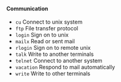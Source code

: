 
#### Communication

- `cu` Connect to unix system
- `ftp` File transfer protocol
- `login` Sign on to unix
- `mailx` Read or sent mail
- `rlogin` Sign on to remote unix
- `talk` Write to another terminals
- `telnet` Connect to another system
- `vacation` Respond to mail automatically
- `write` Write to other terminals 

